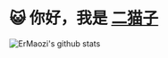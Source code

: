 # 😺 你好，我是 [二猫子](https://www.ermao.net)

![ErMaozi's github stats](https://github-readme-stats.vercel.app/api?username=ermaozi&hide=issues&show_icons=true&hide_border=true&theme=tokyonight)
